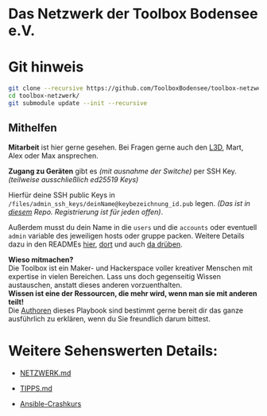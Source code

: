  Das Netzwerk der Toolbox Bodensee e.V.
==============================

# Git hinweis

```bash
git clone --recursive https://github.com/ToolboxBodensee/toolbox-netzwerk.git
cd toolbox-netzwerk/
git submodule update --init --recursive
```

 Mithelfen
------------

**Mitarbeit** ist hier gerne gesehen. Bei Fragen gerne auch den [L3D](https://chaos.social/@l3d), Mart, Alex oder Max ansprechen.

**Zugang zu Geräten** gibt es *(mit ausnahme der Switche)* per SSH Key. *(teilweise ausschließlich ed25519 Keys)*<br/>

Hierfür deine SSH public Keys in ``/files/admin_ssh_keys/deinName@keybezeichnung_id.pub`` legen. *(Das ist in [diesem](https://gitea.see-base.de/toolbox/ssh-public-keys.git) Repo. Registrierung ist für jeden offen)*.<br/>

Außerdem musst du dein Name in die ``users`` und die ``accounts`` oder eventuell ``admin`` variable des jeweiligen hosts oder gruppe packen. Weitere Details dazu in den READMEs [hier](https://github.com/chaos-bodensee/role_sshd/blob/master/README.md), [dort](https://github.com/ffbsee/role-ssh_authorized_keys/blob/master/README.md) und auch [da drüben](https://gitea.see-base.de/toolbox/ssh-public-keys/src/branch/master/README.md).<br/>


**Wieso mitmachen?**<br/>
Die Toolbox ist ein Maker- und Hackerspace voller kreativer Menschen mit expertise in vielen Bereichen. Lass uns doch gegenseitig Wissen austauschen, anstatt dieses anderen vorzuenthalten.<br/>
**Wissen ist eine der Ressourcen, die mehr wird, wenn man sie mit anderen teilt!**<br/>
Die [Authoren](https://github.com/ToolboxBodensee/toolbox-netzwerk/graphs/contributors) dieses Playbook sind bestimmt gerne bereit dir das ganze ausführlich zu erklären, wenn du Sie freundlich darum bittest.

 Weitere Sehenswerten Details:
==================

* [NETZWERK.md](https://github.com/ToolboxBodensee/toolbox-netzwerk/blob/master/NETZWERK.md)
* [TIPPS.md](https://github.com/ToolboxBodensee/toolbox-netzwerk/blob/master/TIPPS.md)

* [Ansible-Crashkurs](https://media.ccc.de/v/gpn16-7574-ansible_crashkurs)


